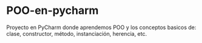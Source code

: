 # POO-en-pycharm
Proyecto en PyCharm donde aprendemos POO y los conceptos basicos de: clase, constructor, método, instanciación, herencia, etc. 
